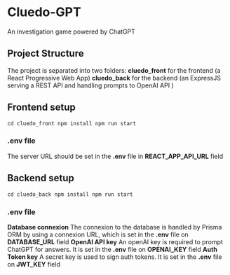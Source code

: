 # Cluedo-GPT
An investigation game powered by ChatGPT

## Project Structure
The project is separated into two folders: 
**cluedo_front** for the frontend (a React Progressive Web App)
**cluedo_back** for the backend (an ExpressJS serving a REST API and handling prompts to OpenAI API )

## Frontend setup
`
cd cluedo_front
npm install
npm run start
`
### .env file
The server URL should be set in the **.env** file in **REACT_APP_API_URL** field

## Backend setup
`
cd cluedo_back
npm install
npm run start
`

### .env file
**Database connexion** The connexion to the database is handled by Prisma ORM by using a connexion URL, which is set in the **.env** file on **DATABASE_URL** field
**OpenAI API key** An openAI key is required to prompt ChatGPT for answers. It is set in the **.env** file on **OPENAI_KEY** field
**Auth Token key** A secret key is used to sign auth tokens. It is set in the **.env** file on **JWT_KEY** field